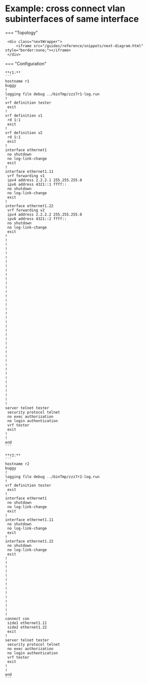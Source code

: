 # Example: cross connect vlan subinterfaces of same interface
    
=== "Topology"
    
     <div class="nextWrapper">
         <iframe src="/guides/reference/snippets/next-diagram.html" style="border:none;"></iframe>
     </div>

    
=== "Configuration"
    
    **r1:**
    ```
    hostname r1
    buggy
    !
    logging file debug ../binTmp/zzz7r1-log.run
    !
    vrf definition tester
     exit
    !
    vrf definition v1
     rd 1:1
     exit
    !
    vrf definition v2
     rd 1:1
     exit
    !
    interface ethernet1
     no shutdown
     no log-link-change
     exit
    !
    interface ethernet1.11
     vrf forwarding v1
     ipv4 address 2.2.2.1 255.255.255.0
     ipv6 address 4321::1 ffff::
     no shutdown
     no log-link-change
     exit
    !
    interface ethernet1.22
     vrf forwarding v2
     ipv4 address 2.2.2.2 255.255.255.0
     ipv6 address 4321::2 ffff::
     no shutdown
     no log-link-change
     exit
    !
    !
    !
    !
    !
    !
    !
    !
    !
    !
    !
    !
    !
    !
    !
    !
    !
    !
    !
    !
    !
    !
    !
    !
    !
    !
    !
    !
    !
    !
    !
    !
    !
    !
    !
    !
    !
    !
    !
    !
    server telnet tester
     security protocol telnet
     no exec authorization
     no login authentication
     vrf tester
     exit
    !
    !
    end
    ```
    
    **r2:**
    ```
    hostname r2
    buggy
    !
    logging file debug ../binTmp/zzz7r2-log.run
    !
    vrf definition tester
     exit
    !
    interface ethernet1
     no shutdown
     no log-link-change
     exit
    !
    interface ethernet1.11
     no shutdown
     no log-link-change
     exit
    !
    interface ethernet1.22
     no shutdown
     no log-link-change
     exit
    !
    !
    !
    !
    !
    !
    !
    !
    !
    !
    !
    !
    !
    !
    connect con
     side1 ethernet1.11
     side2 ethernet1.22
     exit
    !
    server telnet tester
     security protocol telnet
     no exec authorization
     no login authentication
     vrf tester
     exit
    !
    !
    end
    ```
